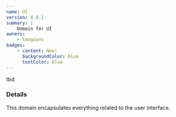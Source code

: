```yaml
---
name: UI
version: 0.0.1
summary: |
    Domain for UI
owners:
    - tmogdans
badges:
    - content: New!
      backgroundColor: blue
      textColor: blue
---
```


<Admonition>tbd</Admonition>

### Details

This domain encapsulates everything related to the user interface.

<NodeGraph title="Domain Graph" />
